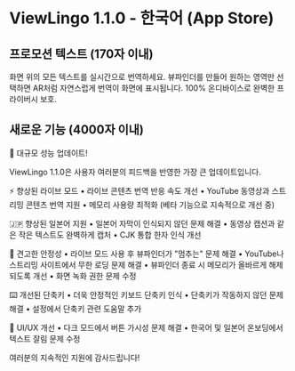 # ViewLingo 1.1.0 - 한국어 (App Store)

## 프로모션 텍스트 (170자 이내)
화면 위의 모든 텍스트를 실시간으로 번역하세요. 뷰파인더를 만들어 원하는 영역만 선택하면 AR처럼 자연스럽게 번역이 화면에 표시됩니다. 100% 온디바이스로 완벽한 프라이버시 보호.

## 새로운 기능 (4000자 이내)
🎉 대규모 성능 업데이트!

ViewLingo 1.1.0은 사용자 여러분의 피드백을 반영한 가장 큰 업데이트입니다.

⚡ 향상된 라이브 모드
• 라이브 콘텐츠 번역 반응 속도 개선
• YouTube 동영상과 스트리밍 콘텐츠 번역 지원
• 메모리 사용량 최적화 (베타 기능으로 지속적으로 개선 중)

🇯🇵 향상된 일본어 지원
• 일본어 자막이 인식되지 않던 문제 해결
• 동영상 캡션과 같은 작은 텍스트도 완벽하게 캡처
• CJK 통합 한자 인식 개선

🎯 견고한 안정성
• 라이브 모드 사용 후 뷰파인더가 "멈추는" 문제 해결
• YouTube나 스트리밍 사이트에서 무한 로딩 문제 해결
• 뷰파인더 종료 시 메모리가 올바르게 해제되도록 개선
• 화면 녹화 권한 문제 수정

⌨️ 개선된 단축키
• 더욱 안정적인 키보드 단축키 인식
• 단축키가 작동하지 않던 문제 해결
• 설정에서 단축키 관련 도움말 추가

🎨 UI/UX 개선
• 다크 모드에서 버튼 가시성 문제 해결
• 한국어 및 일본어 온보딩에서 텍스트 잘림 문제 수정

여러분의 지속적인 지원에 감사드립니다!